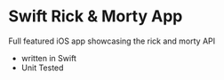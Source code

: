 # Swift Rick & Morty App 
Full featured iOS app showcasing the rick and morty API

- written in Swift
- Unit Tested

